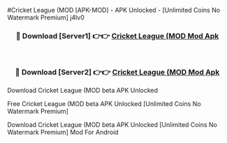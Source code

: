 #Cricket League (MOD [APK-MOD] - APK Unlocked - [Unlimited Coins No Watermark Premium] j4lv0



<div align="center">

<h3>🔴 Download [Server1] 👉👉 <a href="https://momento.my/?title=Cricket_League_(MOD">Cricket League (MOD Mod Apk</a></h3><br>

<h3>🔴 Download [Server2] 👉👉 <a href="https://momento.my/?title=Cricket_League_(MOD">Cricket League (MOD Mod Apk</a></h3>
</div>



Download Cricket League (MOD beta APK Unlocked

Free Cricket League (MOD beta APK Unlocked [Unlimited Coins No Watermark Premium]

Download Cricket League (MOD beta APK Unlocked [Unlimited Coins No Watermark Premium] Mod For Android
